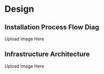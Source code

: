 
# Design


## Installation Process Flow Diag

Upload Image Here

## Infrastructure Architecture

Upload Image Here








